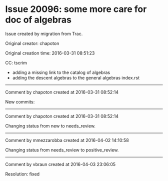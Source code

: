 # Issue 20096: some more care for doc of algebras

Issue created by migration from Trac.

Original creator: chapoton

Original creation time: 2016-03-31 08:51:23

CC:  tscrim

* adding a missing link to the catalog of algebras
* adding the descent algebras to the general algebras index.rst


---

Comment by chapoton created at 2016-03-31 08:52:14

New commits:


---

Comment by chapoton created at 2016-03-31 08:52:14

Changing status from new to needs_review.


---

Comment by mmezzarobba created at 2016-04-02 14:10:58

Changing status from needs_review to positive_review.


---

Comment by vbraun created at 2016-04-03 23:06:05

Resolution: fixed
